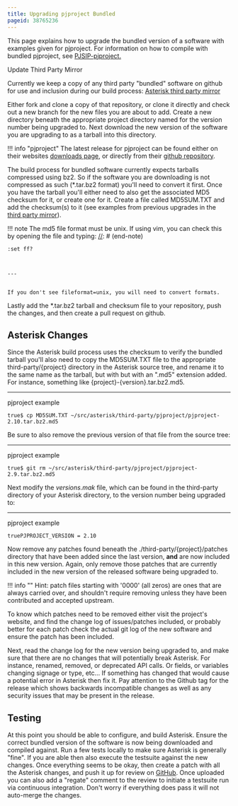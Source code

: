 ```yaml
---
title: Upgrading pjproject Bundled
pageid: 38765236
---
```


This page explains how to upgrade the bundled version of a software with examples given for pjproject. For information on how to compile with bundled pjproject, see [PJSIP-pjproject.](/Getting-Started/Installing-Asterisk/Installing-Asterisk-From-Source/PJSIP-pjproject)

Update Third Party Mirror

Currently we keep a copy of any third party "bundled" software on github for use and inclusion during our build process: [Asterisk third party mirror](https://github.com/asterisk/third-party)

Either fork and clone a copy of that repository, or clone it directly and check out a new branch for the new files you are about to add. Create a new directory beneath the appropriate project directory named for the version number being upgraded to. Next download the new version of the software you are upgrading to as a tarball into this directory.


!!! info "pjproject"
    The latest release for pjproject can be found either on their websites [downloads page](https://www.pjsip.org/download.htm), or directly from their [github repository](https://github.com/pjsip/pjproject/releases).

      
[//]: # (end-info)



The build process for bundled software currently expects tarballs compressed using bz2. So if the software you are downloading is not compressed as such (\*.tar.bz2 format) you'll need to convert it first. Once you have the tarball you'll either need to also get the associated MD5 checksum for it, or create one for it. Create a file called MD5SUM.TXT and add the checksum(s) to it (see examples from previous upgrades in the [third party mirror](https://github.com/asterisk/third-party)).




!!! note 
    The md5 file format must be unix. If using vim, you can check this by opening the file and typing:
[//]: # (end-note)


  
  

```
:set ff?  



---


If you don't see fileformat=unix, you will need to convert formats.

```

 Lastly add the \*.tar.bz2 tarball and checksum file to your repository, push the changes, and then create a pull request on github.

Asterisk Changes
----------------

Since the Asterisk build process uses the checksum to verify the bundled tarball you'll also need to copy the MD5SUM.TXT file to the appropriate third-party/{project} directory in the Asterisk source tree, and rename it to the same name as the tarball, but with but with an ".md5" extension added. For instance, something like {project}-{version}.tar.bz2.md5.




---

  
pjproject example  

```
true$ cp MD5SUM.TXT ~/src/asterisk/third-party/pjproject/pjproject-2.10.tar.bz2.md5

```

Be sure to also remove the previous version of that file from the source tree:




---

  
pjproject example  

```
true$ git rm ~/src/asterisk/third-party/pjproject/pjproject-2.9.tar.bz2.md5

```

Next modify the *versions.mak* file, which can be found in the third-party directory of your Asterisk directory, to the version number being upgraded to:




---

  
pjproject example  

```
truePJPROJECT_VERSION = 2.10

```

Now remove any patches found beneath the ./third-party/{project}/patches directory that have been added since the last version, **and** are now included in this new version. Again, only remove those patches that are currently included in the new version of the released software being upgraded to.




!!! info ""
    Hint: patch files starting with '0000' (all zeros) are ones that are always carried over, and shouldn't require removing unless they have been contributed and accepted upstream.

      
[//]: # (end-info)



To know which patches need to be removed either visit the project's website, and find the change log of issues/patches included, or probably better for each patch check the actual git log of the new software and ensure the patch has been included.

Next, read the change log for the new version being upgraded to, and make sure that there are no changes that will potentially break Asterisk. For instance, renamed, removed, or deprecated API calls. Or fields, or variables changing signage or type, etc... If something has changed that would cause a potential error in Asterisk then fix it. Pay attention to the Github tag for the release which shows backwards incompatible changes as well as any security issues that may be present in the release.

Testing
-------

At this point you should be able to configure, and build Asterisk. Ensure the correct bundled version of the software is now being downloaded and compiled against. Run a few tests locally to make sure Asterisk is generally "fine". If you are able then also execute the testsuite against the new changes. Once everything seems to be okay, then create a patch with all the Asterisk changes, and push it up for review on [GitHub](/Development/Policies-and-Procedures/Code-Contribution). Once uploaded you can also add a "regate" comment to the review to initiate a testsuite run via continuous integration. Don't worry if everything does pass it will not auto-merge the changes.



